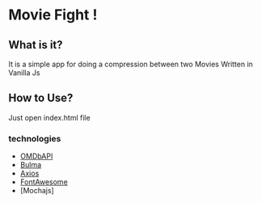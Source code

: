 # Movie Fight !

## What is it?
It is a simple app for doing a compression between two Movies Written in Vanilla Js

## How to Use?
Just open index.html file
### technologies
- [OMDbAPI]('http://www.omdbapi.com/') 
- [Bulma]('https://bulma.io/')
- [Axios]('https://github.com/axios/axios')
- [FontAwesome]('https://fontawesome.com/')
- [Mochajs]
